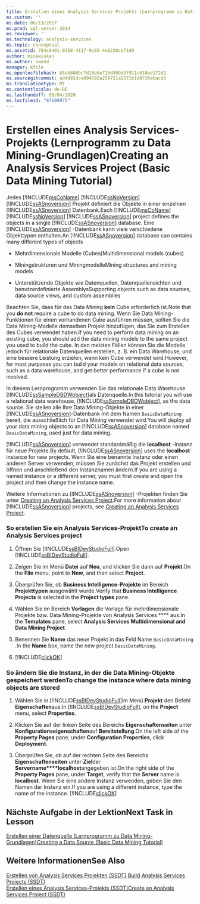 ```yaml
---
title: Erstellen eines Analysis Services Projekts (Lernprogramm zu Data Mining-Grundlagen) | Microsoft-Dokumentation
ms.custom: ''
ms.date: 06/13/2017
ms.prod: sql-server-2014
ms.reviewer: ''
ms.technology: analysis-services
ms.topic: conceptual
ms.assetid: 784c0401-0358-4117-9c85-4e8220ce71d9
author: minewiskan
ms.author: owend
manager: kfile
ms.openlocfilehash: 83eb808bc7d18ebe715d309d9f911c010ee172d1
ms.sourcegitcommit: ad4d92dce894592a259721a1571b1d8736abacdb
ms.translationtype: MT
ms.contentlocale: de-DE
ms.lasthandoff: 08/04/2020
ms.locfileid: "87608975"
---
```

# <a name="creating-an-analysis-services-project-basic-data-mining-tutorial"></a><span data-ttu-id="d011e-102">Erstellen eines Analysis Services-Projekts (Lernprogramm zu Data Mining-Grundlagen)</span><span class="sxs-lookup"><span data-stu-id="d011e-102">Creating an Analysis Services Project (Basic Data Mining Tutorial)</span></span>
  <span data-ttu-id="d011e-103">Jedes [!INCLUDE[msCoName](../includes/msconame-md.md)] [!INCLUDE[ssNoVersion](../includes/ssnoversion-md.md)] [!INCLUDE[ssASnoversion](../includes/ssasnoversion-md.md)] Projekt definiert die Objekte in einer einzelnen [!INCLUDE[ssASnoversion](../includes/ssasnoversion-md.md)] Datenbank.</span><span class="sxs-lookup"><span data-stu-id="d011e-103">Each [!INCLUDE[msCoName](../includes/msconame-md.md)] [!INCLUDE[ssNoVersion](../includes/ssnoversion-md.md)] [!INCLUDE[ssASnoversion](../includes/ssasnoversion-md.md)] project defines the objects in a single [!INCLUDE[ssASnoversion](../includes/ssasnoversion-md.md)] database.</span></span> <span data-ttu-id="d011e-104">Eine [!INCLUDE[ssASnoversion](../includes/ssasnoversion-md.md)] -Datenbank kann viele verschiedene Objekttypen enthalten.</span><span class="sxs-lookup"><span data-stu-id="d011e-104">An [!INCLUDE[ssASnoversion](../includes/ssasnoversion-md.md)] database can contains many different types of objects</span></span>  
  
-   <span data-ttu-id="d011e-105">Mehrdimensionale Modelle (Cubes)</span><span class="sxs-lookup"><span data-stu-id="d011e-105">Multidimensional models (cubes)</span></span>  
  
-   <span data-ttu-id="d011e-106">Miningstrukturen und Miningmodelle</span><span class="sxs-lookup"><span data-stu-id="d011e-106">Mining structures and mining models</span></span>  
  
-   <span data-ttu-id="d011e-107">Unterstützende Objekte wie Datenquellen, Datenquellensichten und benutzerdefinierte Assemblys</span><span class="sxs-lookup"><span data-stu-id="d011e-107">Supporting objects such as data sources, data source views, and custom assemblies</span></span>  
  
 <span data-ttu-id="d011e-108">Beachten Sie, dass für das Data Mining **kein** Cube erforderlich ist.</span><span class="sxs-lookup"><span data-stu-id="d011e-108">Note that you **do not** require a cube to do data mining.</span></span> <span data-ttu-id="d011e-109">Wenn Sie Data Mining-Funktionen für einen vorhandenen Cube ausführen müssen, sollten Sie die Data Mining-Modelle demselben Projekt hinzufügen, das Sie zum Erstellen des Cubes verwendet haben.</span><span class="sxs-lookup"><span data-stu-id="d011e-109">If you need to perform data mining on an existing cube, you should add the data mining models to the same project you used to build the cube.</span></span> <span data-ttu-id="d011e-110">In den meisten Fällen können Sie die Modelle jedoch für relationale Datenquellen erstellen, z. B. ein Data Warehouse, und eine bessere Leistung erzielen, wenn kein Cube verwendet wird.</span><span class="sxs-lookup"><span data-stu-id="d011e-110">However, for most purposes you can build your models on relational data sources, such as a data warehouse, and get better performance if a cube is not involved.</span></span>  
  
 <span data-ttu-id="d011e-111">In diesem Lernprogramm verwenden Sie das relationale Data Warehouse [!INCLUDE[ssSampleDBDWobject](../includes/sssampledbdwobject-md.md)]als Datenquelle.</span><span class="sxs-lookup"><span data-stu-id="d011e-111">In this tutorial you will use a relational data warehouse, [!INCLUDE[ssSampleDBDWobject](../includes/sssampledbdwobject-md.md)], as the data source.</span></span> <span data-ttu-id="d011e-112">Sie stellen alle Ihre Data Mining-Objekte in einer [!INCLUDE[ssASnoversion](../includes/ssasnoversion-md.md)]-Datenbank mit dem Namen `BasicDataMining` bereit, die ausschließlich für Data Mining verwendet wird.</span><span class="sxs-lookup"><span data-stu-id="d011e-112">You will deploy all your data mining objects to an [!INCLUDE[ssASnoversion](../includes/ssasnoversion-md.md)] database named `BasicDataMining`, used just for data mining.</span></span>  
  
 <span data-ttu-id="d011e-113">[!INCLUDE[ssASnoversion](../includes/ssasnoversion-md.md)] verwendet standardmäßig die **localhost** -Instanz für neue Projekte.</span><span class="sxs-lookup"><span data-stu-id="d011e-113">By default, [!INCLUDE[ssASnoversion](../includes/ssasnoversion-md.md)] uses the **localhost** instance for new projects.</span></span> <span data-ttu-id="d011e-114">Wenn Sie eine benannte Instanz oder einen anderen Server verwenden, müssen Sie zunächst das Projekt erstellen und öffnen und anschließend den Instanznamen ändern.</span><span class="sxs-lookup"><span data-stu-id="d011e-114">If you are using a named instance or a different server, you must first create and open the project and then change the instance name.</span></span>  
  
 <span data-ttu-id="d011e-115">Weitere Informationen zu [!INCLUDE[ssASnoversion](../includes/ssasnoversion-md.md)] -Projekten finden Sie unter [Creating an Analysis Services Project](../analysis-services/lesson-1-1-creating-an-analysis-services-project.md).</span><span class="sxs-lookup"><span data-stu-id="d011e-115">For more information about [!INCLUDE[ssASnoversion](../includes/ssasnoversion-md.md)] projects, see [Creating an Analysis Services Project](../analysis-services/lesson-1-1-creating-an-analysis-services-project.md).</span></span>  
  
### <a name="to-create-an-analysis-services-project"></a><span data-ttu-id="d011e-116">So erstellen Sie ein Analysis Services-Projekt</span><span class="sxs-lookup"><span data-stu-id="d011e-116">To create an Analysis Services project</span></span>  
  
1.  <span data-ttu-id="d011e-117">Öffnen Sie [!INCLUDE[ssBIDevStudioFull](../includes/ssbidevstudiofull-md.md)].</span><span class="sxs-lookup"><span data-stu-id="d011e-117">Open [!INCLUDE[ssBIDevStudioFull](../includes/ssbidevstudiofull-md.md)].</span></span>  
  
2.  <span data-ttu-id="d011e-118">Zeigen Sie im Menü **Datei** auf **Neu**, und klicken Sie dann auf **Projekt**.</span><span class="sxs-lookup"><span data-stu-id="d011e-118">On the **File** menu, point to **New**, and then select **Project**.</span></span>  
  
3.  <span data-ttu-id="d011e-119">Überprüfen Sie, ob **Business Intelligence-Projekte** im Bereich **Projekttypen** ausgewählt wurde.</span><span class="sxs-lookup"><span data-stu-id="d011e-119">Verify that **Business Intelligence Projects** is selected in the **Project types** pane.</span></span>  
  
4.  <span data-ttu-id="d011e-120">Wählen Sie im Bereich **Vorlagen** die Vorlage für mehrdimensionale Projekte bzw. Data Mining-Projekte von Analysis Services \*\*\*\* aus.</span><span class="sxs-lookup"><span data-stu-id="d011e-120">In the **Templates** pane, select **Analysis Services Multidimensional and Data Mining Project**.</span></span>  
  
5.  <span data-ttu-id="d011e-121">Benennen Sie **Name** das neue Projekt in das Feld Name `BasicDataMining` .</span><span class="sxs-lookup"><span data-stu-id="d011e-121">In the **Name** box, name the new project `BasicDataMining`.</span></span>  
  
6.  [!INCLUDE[clickOK](../includes/clickok-md.md)]  
  
### <a name="to-change-the-instance-where-data-mining-objects-are-stored"></a><span data-ttu-id="d011e-122">So ändern Sie die Instanz, in der die Data Mining-Objekte gespeichert werden</span><span class="sxs-lookup"><span data-stu-id="d011e-122">To change the instance where data mining objects are stored</span></span>  
  
1.  <span data-ttu-id="d011e-123">Wählen Sie in [!INCLUDE[ssBIDevStudioFull](../includes/ssbidevstudiofull-md.md)]im Menü **Projekt** den Befehl **Eigenschaften**aus.</span><span class="sxs-lookup"><span data-stu-id="d011e-123">In [!INCLUDE[ssBIDevStudioFull](../includes/ssbidevstudiofull-md.md)], on the **Project** menu, select **Properties**.</span></span>  
  
2.  <span data-ttu-id="d011e-124">Klicken Sie auf der linken Seite des Bereichs **Eigenschaftenseiten** unter **Konfigurationseigenschaften**auf **Bereitstellung**.</span><span class="sxs-lookup"><span data-stu-id="d011e-124">On the left side of the **Property Pages** pane, under **Configuration Properties**, click **Deployment**.</span></span>  
  
3.  <span data-ttu-id="d011e-125">Überprüfen Sie, ob auf der rechten Seite des Bereichs **Eigenschaftenseiten** unter **Ziel**der **Servername\*\*\*\*localhost**angegeben ist.</span><span class="sxs-lookup"><span data-stu-id="d011e-125">On the right side of the **Property Pages** pane, under **Target**, verify that the **Server** name is **localhost**.</span></span> <span data-ttu-id="d011e-126">Wenn Sie eine andere Instanz verwenden, geben Sie den Namen der Instanz ein.</span><span class="sxs-lookup"><span data-stu-id="d011e-126">If you are using a different instance, type the name of the instance.</span></span> [!INCLUDE[clickOK](../includes/clickok-md.md)]  
  
## <a name="next-task-in-lesson"></a><span data-ttu-id="d011e-127">Nächste Aufgabe in der Lektion</span><span class="sxs-lookup"><span data-stu-id="d011e-127">Next Task in Lesson</span></span>  
 [<span data-ttu-id="d011e-128">Erstellen einer Datenquelle &#40;Lernprogramm zu Data Mining-Grundlagen&#41;</span><span class="sxs-lookup"><span data-stu-id="d011e-128">Creating a Data Source &#40;Basic Data Mining Tutorial&#41;</span></span>](../../2014/tutorials/creating-a-data-source-basic-data-mining-tutorial.md)  
  
## <a name="see-also"></a><span data-ttu-id="d011e-129">Weitere Informationen</span><span class="sxs-lookup"><span data-stu-id="d011e-129">See Also</span></span>  
 <span data-ttu-id="d011e-130">[Erstellen von Analysis Services Projekten &#40;SSDT&#41;](https://docs.microsoft.com/analysis-services/multidimensional-models/build-analysis-services-projects-ssdt) </span><span class="sxs-lookup"><span data-stu-id="d011e-130">[Build Analysis Services Projects &#40;SSDT&#41;](https://docs.microsoft.com/analysis-services/multidimensional-models/build-analysis-services-projects-ssdt) </span></span>  
 [<span data-ttu-id="d011e-131">Erstellen eines Analysis Services-Projekts &#40;SSDT&#41;</span><span class="sxs-lookup"><span data-stu-id="d011e-131">Create an Analysis Services Project &#40;SSDT&#41;</span></span>](https://docs.microsoft.com/analysis-services/multidimensional-models/create-an-analysis-services-project-ssdt)  
  
  
